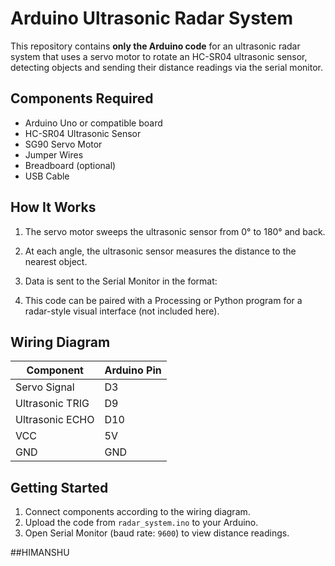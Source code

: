 # Arduino Ultrasonic Radar System

This repository contains **only the Arduino code** for an ultrasonic radar system that uses a servo motor to rotate an HC-SR04 ultrasonic sensor, detecting objects and sending their distance readings via the serial monitor.  

## Components Required
- Arduino Uno or compatible board
- HC-SR04 Ultrasonic Sensor
- SG90 Servo Motor
- Jumper Wires
- Breadboard (optional)
- USB Cable

## How It Works
1. The servo motor sweeps the ultrasonic sensor from 0° to 180° and back.
2. At each angle, the ultrasonic sensor measures the distance to the nearest object.
3. Data is sent to the Serial Monitor in the format:  

4. This code can be paired with a Processing or Python program for a radar-style visual interface (not included here).

## Wiring Diagram
| Component       | Arduino Pin |
|-----------------|-------------|
| Servo Signal    | D3          |
| Ultrasonic TRIG | D9          |
| Ultrasonic ECHO | D10         |
| VCC             | 5V          |
| GND             | GND         |

## Getting Started
1. Connect components according to the wiring diagram.
2. Upload the code from `radar_system.ino` to your Arduino.
3. Open Serial Monitor (baud rate: `9600`) to view distance readings.

##HIMANSHU
